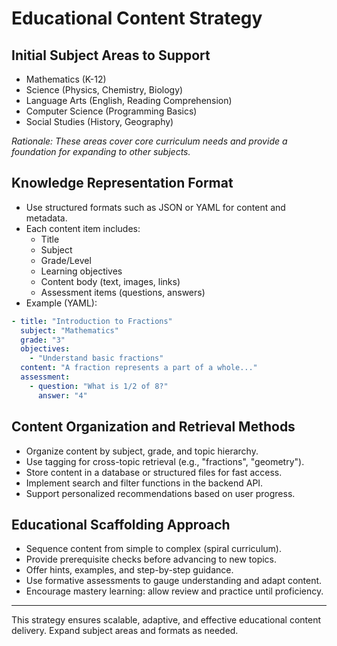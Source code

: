 # Educational Content Strategy

## Initial Subject Areas to Support
- Mathematics (K-12)
- Science (Physics, Chemistry, Biology)
- Language Arts (English, Reading Comprehension)
- Computer Science (Programming Basics)
- Social Studies (History, Geography)

*Rationale: These areas cover core curriculum needs and provide a foundation for expanding to other subjects.*

## Knowledge Representation Format
- Use structured formats such as JSON or YAML for content and metadata.
- Each content item includes:
  - Title
  - Subject
  - Grade/Level
  - Learning objectives
  - Content body (text, images, links)
  - Assessment items (questions, answers)
- Example (YAML):
```yaml
- title: "Introduction to Fractions"
  subject: "Mathematics"
  grade: "3"
  objectives:
    - "Understand basic fractions"
  content: "A fraction represents a part of a whole..."
  assessment:
    - question: "What is 1/2 of 8?"
      answer: "4"
```

## Content Organization and Retrieval Methods
- Organize content by subject, grade, and topic hierarchy.
- Use tagging for cross-topic retrieval (e.g., "fractions", "geometry").
- Store content in a database or structured files for fast access.
- Implement search and filter functions in the backend API.
- Support personalized recommendations based on user progress.

## Educational Scaffolding Approach
- Sequence content from simple to complex (spiral curriculum).
- Provide prerequisite checks before advancing to new topics.
- Offer hints, examples, and step-by-step guidance.
- Use formative assessments to gauge understanding and adapt content.
- Encourage mastery learning: allow review and practice until proficiency.

---
This strategy ensures scalable, adaptive, and effective educational content delivery. Expand subject areas and formats as needed.
